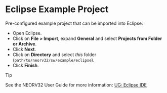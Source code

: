 # Eclipse Example Project

Pre-configured example project that can be imported into Eclipse:

* Open Eclipse.
* Click on **File > Import**, expand **General** and select **Projects from Folder or Archive**.
* Click **Next**.
* Click on **Directory** and select _this_ folder (`path/to/neorv32/sw/example/eclipse`).
* Click **Finish**.

> [!TIP]
> See the NEORV32 User Guide for more information: [UG: Eclipse IDE](https://stnolting.github.io/neorv32/ug/#_eclipse_ide)

